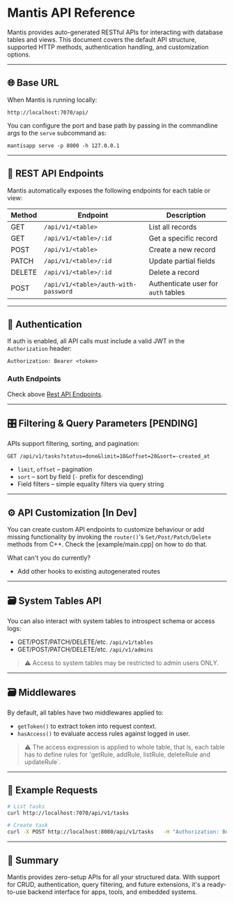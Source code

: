 
# Mantis API Reference

Mantis provides auto-generated RESTful APIs for interacting with database tables and views. This document covers the default API structure, supported HTTP methods, authentication handling, and customization options.

---

## 🌐 Base URL

When Mantis is running locally:

```
http://localhost:7070/api/
```

You can configure the port and base path by passing in the commandline args to the `serve` subcommand as:

```
mantisapp serve -p 8000 -h 127.0.0.1
```

---

## 📄 REST API Endpoints

Mantis automatically exposes the following endpoints for each table or view:

| Method | Endpoint                    | Description                    |
|--------|-----------------------------|--------------------------------|
| GET    | `/api/v1/<table>`              | List all records               |
| GET    | `/api/v1/<table>/:id`          | Get a specific record          |
| POST   | `/api/v1/<table>`              | Create a new record            |
| PATCH  | `/api/v1/<table>/:id`          | Update partial fields          |
| DELETE | `/api/v1/<table>/:id`          | Delete a record                |
| POST | `/api/v1/<table>/auth-with-password`          | Authenticate user for `auth` tables              |

---

## 🔐 Authentication

If auth is enabled, all API calls must include a valid JWT in the `Authorization` header:

```
Authorization: Bearer <token>
```

### Auth Endpoints

Check above [Rest API Endpoints](#-rest-api-endpoints).

---

## 🎛️ Filtering & Query Parameters [PENDING]

APIs support filtering, sorting, and pagination:

```
GET /api/v1/tasks?status=done&limit=10&offset=20&sort=-created_at
```

- `limit`, `offset` – pagination
- `sort` – sort by field (`-` prefix for descending)
- Field filters – simple equality filters via query string

---

## ⚙️ API Customization [In Dev]

You can create custom API endpoints to customize behaviour or add missing functionality by invoking the `router()`'s `Get/Post/Patch/Delete` methods from C++. Check the [example/main.cpp] on how to do that.

What can't you do currently?
- Add other hooks to existing autogenerated routes

---

## 🗃️ System Tables API

You can also interact with system tables to introspect schema or access logs:

- GET/POST/PATCH/DELETE/etc. `/api/v1/tables`
- GET/POST/PATCH/DELETE/etc. `/api/v1/admins`

> ⚠️ Access to system tables may be restricted to admin users ONLY.

---

## 🗃️ Middlewares

By default, all tables have two middlewares applied to:
- `getToken()` to extract token into request context.
- `hasAccess()` to evaluate access rules against logged in user.

> ⚠️ The access expression is applied to whole table, that is, each table has to define rules for 'getRule, addRule, listRule, deleteRule and updateRule`.

---

## 🧪 Example Requests

```bash
# List tasks
curl http://localhost:7070/api/v1/tasks

# Create task
curl -X POST http://localhost:8080/api/v1/tasks   -H "Authorization: Bearer <token>"   -H "Content-Type: application/json"   -d '{"title": "Write API docs", "status": "in_progress"}'
```

---

## 🏁 Summary

Mantis provides zero-setup APIs for all your structured data. With support for CRUD, authentication, query filtering, and future extensions, it's a ready-to-use backend interface for apps, tools, and embedded systems.
